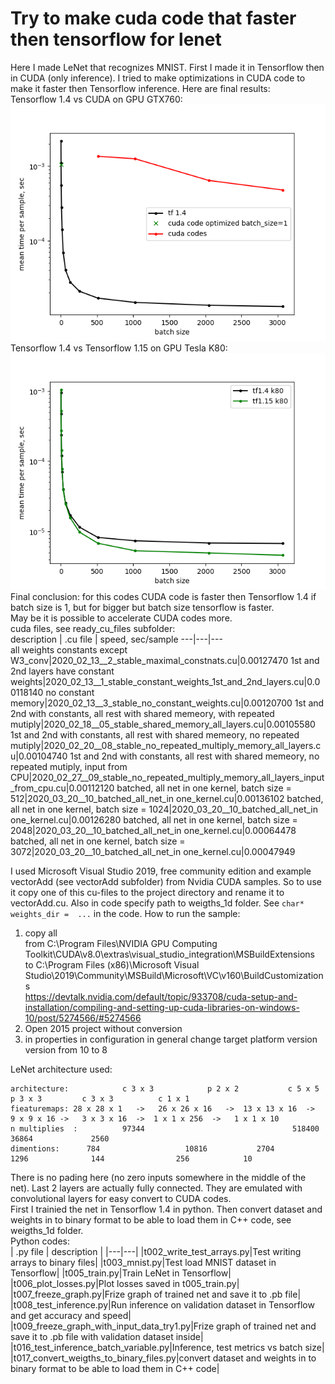 # Try to make cuda code that faster then tensorflow for lenet  

Here I made LeNet that recognizes MNIST. First I made it in Tensorflow then in CUDA (only inference). I tried to make optimizations in CUDA code to make it faster then Tensorflow inference. Here are final results:  
Tensorflow 1.4 vs CUDA on GPU GTX760:  
![tf vs cuda](/times_semilogy_tf_1_4_vs_cuda_gtx760__2020_03_23.png)  
Tensorflow 1.4 vs Tensorflow 1.15 on GPU Tesla K80:
![tf 1.4 vs tf 1.5](/times_semilogy_tf_1_4_vs_tf_1_15_k80__2020_03_23.png)  
Final conclusion: for this codes CUDA code is faster then Tensorflow 1.4 if batch size is 1, but for bigger but batch size tensorflow is faster.  
May be it is possible to accelerate CUDA codes more.  
cuda files, see ready_cu_files subfolder:  
 description | .cu file |  speed, sec/sample 
---|---|---  
all weights constants except W3_conv|2020_02_13__2_stable_maximal_constnats.cu|0.00127470
1st and 2nd layers have constant weights|2020_02_13__1_stable_constant_weights_1st_and_2nd_layers.cu|0.00118140
no constant memory|2020_02_13__3_stable_no_constant_weights.cu|0.00120700
1st and 2nd with constants, all rest with shared memeory, with repeated mutiply|2020_02_18__05_stable_shared_memory_all_layers.cu|0.00105580
1st and 2nd with constants, all rest with shared memeory, no repeated mutiply|2020_02_20__08_stable_no_repeated_multiply_memory_all_layers.cu|0.00104740
1st and 2nd with constants, all rest with shared memeory, no repeated mutiply, input from CPU|2020_02_27__09_stable_no_repeated_multiply_memory_all_layers_input_from_cpu.cu|0.00112120
batched, all net in one kernel, batch size = 512|2020_03_20__10_batched_all_net_in one_kernel.cu|0.00136102
batched, all net in one kernel, batch size = 1024|2020_03_20__10_batched_all_net_in one_kernel.cu|0.00126280
batched, all net in one kernel, batch size = 2048|2020_03_20__10_batched_all_net_in one_kernel.cu|0.00064478
batched, all net in one kernel, batch size = 3072|2020_03_20__10_batched_all_net_in one_kernel.cu|0.00047949

I used Microsoft Visual Studio 2019, free community edition and example vectorAdd (see vectorAdd subfolder) from Nvidia CUDA samples. So to use it copy one of this cu-files to the project directory and rename it to vectorAdd.cu. Also in code specify path to weigths_1d folder. See ```char* weights_dir =  ...``` in the code. How to run the sample:  
1) copy all  
from C:\Program Files\NVIDIA GPU Computing Toolkit\CUDA\v8.0\extras\visual_studio_integration\MSBuildExtensions  
to C:\Program Files (x86)\Microsoft Visual Studio\2019\Community\MSBuild\Microsoft\VC\v160\BuildCustomizations  
https://devtalk.nvidia.com/default/topic/933708/cuda-setup-and-installation/compiling-and-setting-up-cuda-libraries-on-windows-10/post/5274566/#5274566  
2) Open 2015 project without conversion  
3) in properties in configuration in general change target platform version version from 10 to 8  

LeNet architecture used:  
```
architecture:            c 3 x 3            p 2 x 2           c 5 x 5         p 3 x 3         c 3 x 3          c 1 x 1
fieaturemaps: 28 x 28 x 1   ->   26 x 26 x 16   ->  13 x 13 x 16  ->  9 x 9 x 16 ->   3 x 3 x 16  ->  1 x 1 x 256  ->   1 x 1 x 10
n multiplies  :          97344                                 518400                          36864             2560
dimentions:      784                   10816           2704               1296              144                256            10
```
There is no pading here (no zero inputs somewhere in the middle of the net). Last 2 layers are actually fully connected. They are emulated with convolutional layers for easy convert to CUDA codes.  
First I trainied the net in Tensorflow 1.4 in python. Then convert dataset and weights in to binary format to be able to load them in C++ code, see weigths_1d folder.  
Python codes:  
| .py file | description |
|---|---|
|t002_write_test_arrays.py|Test writing arrays to binary files|
|t003_mnist.py|Test load MNIST dataset in Tensorflow|
|t005_train.py|Train LeNet in Tensorflow|
|t006_plot_losses.py|Plot losses saved in t005_train.py|
|t007_freeze_graph.py|Frize graph of trained net and save it to .pb file|
|t008_test_inference.py|Run inference on validation dataset in Tensorflow and get accuracy and speed|
|t009_freeze_graph_with_input_data_try1.py|Frize graph of trained net and save it to .pb file with validation dataset inside|
|t016_test_inference_batch_variable.py|Inference, test metrics vs batch size|
|t017_convert_weigths_to_binary_files.py|convert dataset and weights in to binary format to be able to load them in C++ code|